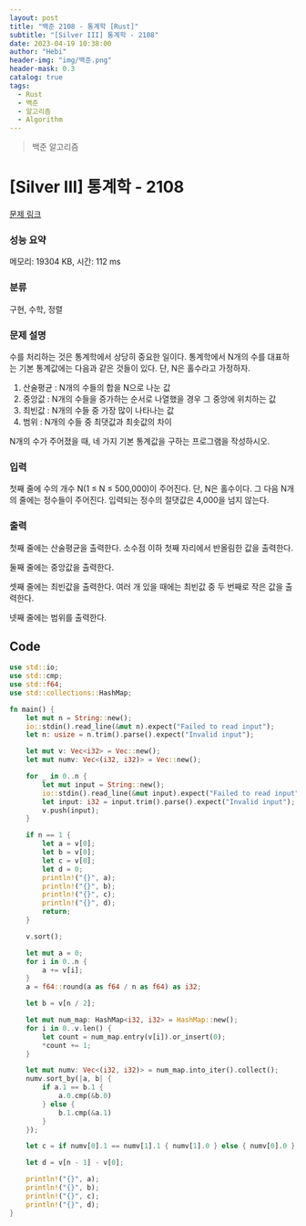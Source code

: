 ```yaml
---
layout: post
title: "백준 2108 - 통계학 [Rust]"
subtitle: "[Silver III] 통계학 - 2108"
date: 2023-04-19 10:38:00
author: "Hebi"
header-img: "img/백준.png"
header-mask: 0.3
catalog: true
tags:
  - Rust
  - 백준
  - 알고리즘
  - Algorithm
---
```


> 백준 알고리즘

# [Silver III] 통계학 - 2108

[문제 링크](https://www.acmicpc.net/problem/2108)

### 성능 요약

메모리: 19304 KB, 시간: 112 ms

### 분류

구현, 수학, 정렬

### 문제 설명

<p>수를 처리하는 것은 통계학에서 상당히 중요한 일이다. 통계학에서 N개의 수를 대표하는 기본 통계값에는 다음과 같은 것들이 있다. 단, N은 홀수라고 가정하자.</p>

<ol>
	<li>산술평균 : N개의 수들의 합을 N으로 나눈 값</li>
	<li>중앙값 : N개의 수들을 증가하는 순서로 나열했을 경우 그 중앙에 위치하는 값</li>
	<li>최빈값 : N개의 수들 중 가장 많이 나타나는 값</li>
	<li>범위 : N개의 수들 중 최댓값과 최솟값의 차이</li>
</ol>

<p>N개의 수가 주어졌을 때, 네 가지 기본 통계값을 구하는 프로그램을 작성하시오.</p>

### 입력

 <p>첫째 줄에 수의 개수 N(1 ≤ N ≤ 500,000)이 주어진다. 단, N은 홀수이다. 그 다음 N개의 줄에는 정수들이 주어진다. 입력되는 정수의 절댓값은 4,000을 넘지 않는다.</p>

### 출력

 <p>첫째 줄에는 산술평균을 출력한다. 소수점 이하 첫째 자리에서 반올림한 값을 출력한다.</p>

<p>둘째 줄에는 중앙값을 출력한다.</p>

<p>셋째 줄에는 최빈값을 출력한다. 여러 개 있을 때에는 최빈값 중 두 번째로 작은 값을 출력한다.</p>

<p>넷째 줄에는 범위를 출력한다.</p>

## Code

```rs
use std::io;
use std::cmp;
use std::f64;
use std::collections::HashMap;

fn main() {
    let mut n = String::new();
    io::stdin().read_line(&mut n).expect("Failed to read input");
    let n: usize = n.trim().parse().expect("Invalid input");

    let mut v: Vec<i32> = Vec::new();
    let mut numv: Vec<(i32, i32)> = Vec::new();

    for _ in 0..n {
        let mut input = String::new();
        io::stdin().read_line(&mut input).expect("Failed to read input");
        let input: i32 = input.trim().parse().expect("Invalid input");
        v.push(input);
    }

    if n == 1 {
        let a = v[0];
        let b = v[0];
        let c = v[0];
        let d = 0;
        println!("{}", a);
        println!("{}", b);
        println!("{}", c);
        println!("{}", d);
        return;
    }

    v.sort();

    let mut a = 0;
    for i in 0..n {
        a += v[i];
    }
    a = f64::round(a as f64 / n as f64) as i32;

    let b = v[n / 2];

    let mut num_map: HashMap<i32, i32> = HashMap::new();
    for i in 0..v.len() {
        let count = num_map.entry(v[i]).or_insert(0);
        *count += 1;
    }

    let mut numv: Vec<(i32, i32)> = num_map.into_iter().collect();
    numv.sort_by(|a, b| {
        if a.1 == b.1 {
            a.0.cmp(&b.0)
        } else {
            b.1.cmp(&a.1)
        }
    });

    let c = if numv[0].1 == numv[1].1 { numv[1].0 } else { numv[0].0 };

    let d = v[n - 1] - v[0];

    println!("{}", a);
    println!("{}", b);
    println!("{}", c);
    println!("{}", d);
}
```
